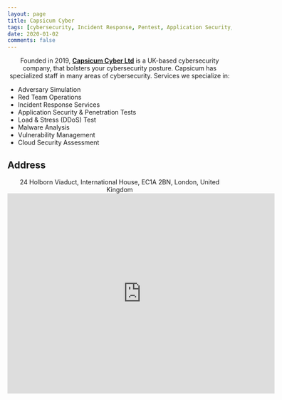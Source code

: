 ```yaml
---
layout: page
title: Capsicum Cyber
tags: [cybersecurity, Incident Response, Pentest, Application Security, Malware Analysis, Vulnerability, Cloud Security Assessment ]
date: 2020-01-02
comments: false
---
```


<center>Founded in 2019, <a href="https://capsicumcyber.co.uk"><b>Capsicum Cyber Ltd</b></a> is a UK-based cybersecurity company, that bolsters your cybersecurity posture. Capsicum has specialized staff in many areas of cybersecurity. Services we specialize in:</center>

* Adversary Simulation
* Red Team Operations
* Incident Response Services
* Application Security & Penetration Tests
* Load & Stress (DDoS) Test
* Malware Analysis
* Vulnerability Management
* Cloud Security Assessment



## Address
<center>
24 Holborn Viaduct, International House, EC1A 2BN, London, United Kingdom

<iframe src="https://www.google.com/maps/embed?pb=!1m18!1m12!1m3!1d2482.789810370568!2d-0.10688148382299656!3d51.517072067816216!2m3!1f0!2f0!3f0!3m2!1i1024!2i768!4f13.1!3m3!1m2!1s0x48761b5291db39d1%3A0xf85e98c3b10d6d3b!2sHolborn%20Viaduct%2C%20Holborn%2C%20London%20EC1A%202BN!5e0!3m2!1sen!2suk!4v1583194419715!5m2!1sen!2suk" width="600" height="450" frameborder="0" style="border:0;" allowfullscreen=""></iframe></center>
